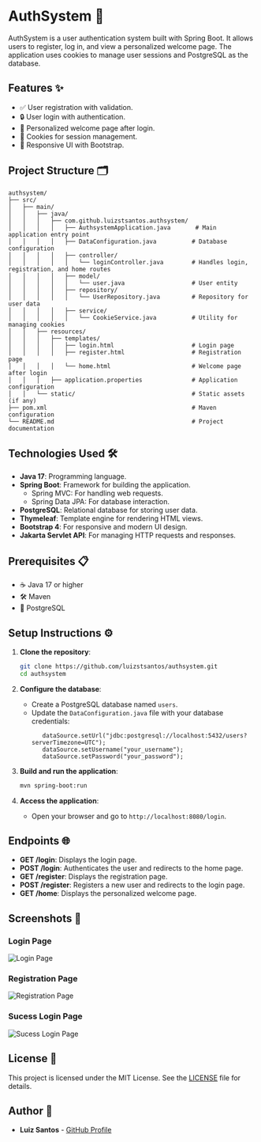 # AuthSystem 🚀

AuthSystem is a user authentication system built with Spring Boot. It allows users to register, log in, and view a personalized welcome page. The application uses cookies to manage user sessions and PostgreSQL as the database.

## Features ✨

- ✅ User registration with validation.
- 🔒 User login with authentication.
- 🎉 Personalized welcome page after login.
- 🍪 Cookies for session management.
- 📱 Responsive UI with Bootstrap.

## Project Structure 🗂️

```
authsystem/
├── src/
│   ├── main/
│   │   ├── java/
│   │   │   ├── com.github.luizstsantos.authsystem/
│   │   │   │   ├── AuthsystemApplication.java       # Main application entry point
│   │   │   │   ├── DataConfiguration.java          # Database configuration
│   │   │   │   ├── controller/
│   │   │   │   │   └── loginController.java        # Handles login, registration, and home routes
│   │   │   │   ├── model/
│   │   │   │   │   └── user.java                   # User entity
│   │   │   │   ├── repository/
│   │   │   │   │   └── UserRepository.java         # Repository for user data
│   │   │   │   ├── service/
│   │   │   │   │   └── CookieService.java          # Utility for managing cookies
│   │   ├── resources/
│   │   │   ├── templates/
│   │   │   │   ├── login.html                      # Login page
│   │   │   │   ├── register.html                   # Registration page
│   │   │   │   └── home.html                       # Welcome page after login
│   │   │   ├── application.properties              # Application configuration
│   │   └── static/                                 # Static assets (if any)
├── pom.xml                                         # Maven configuration
└── README.md                                       # Project documentation
```

## Technologies Used 🛠️

- **Java 17**: Programming language.
- **Spring Boot**: Framework for building the application.
  - Spring MVC: For handling web requests.
  - Spring Data JPA: For database interaction.
- **PostgreSQL**: Relational database for storing user data.
- **Thymeleaf**: Template engine for rendering HTML views.
- **Bootstrap 4**: For responsive and modern UI design.
- **Jakarta Servlet API**: For managing HTTP requests and responses.

## Prerequisites 📋

- ☕ Java 17 or higher
- 🛠️ Maven
- 🐘 PostgreSQL

## Setup Instructions ⚙️

1. **Clone the repository**:
   ```bash
   git clone https://github.com/luizstsantos/authsystem.git
   cd authsystem
   ```

2. **Configure the database**:
   - Create a PostgreSQL database named `users`.
   - Update the `DataConfiguration.java` file with your database credentials:
     ```DataConfiguration
        dataSource.setUrl("jdbc:postgresql://localhost:5432/users?serverTimezone=UTC");
        dataSource.setUsername("your_username");
        dataSource.setPassword("your_password");
     ```

3. **Build and run the application**:
   ```bash
   mvn spring-boot:run
   ```

4. **Access the application**:
   - Open your browser and go to `http://localhost:8080/login`.

## Endpoints 🌐

- **GET /login**: Displays the login page.
- **POST /login**: Authenticates the user and redirects to the home page.
- **GET /register**: Displays the registration page.
- **POST /register**: Registers a new user and redirects to the login page.
- **GET /home**: Displays the personalized welcome page.

## Screenshots 📸

### Login Page
![Login Page](https://github.com/user-attachments/assets/501dd8ce-f15b-48c5-832b-38a2bf908b77)

### Registration Page
![Registration Page](https://github.com/user-attachments/assets/80649c9c-eae5-4727-a629-bc77b8329577)

### Sucess Login Page
![Sucess Login Page](https://github.com/user-attachments/assets/c1ed2e40-11e7-4bf1-97c5-09ace2193fe5)

## License 📄

This project is licensed under the MIT License. See the [LICENSE](LICENSE) file for details.

## Author 👤

- **Luiz Santos** - [GitHub Profile](https://github.com/luizstsantos)